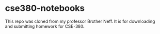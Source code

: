 # cse380-notebooks
This repo was cloned from my professor Brother Neff.  It is for downloading and submitting homework for CSE-380.
